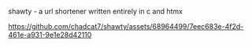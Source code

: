 shawty - a url shortener written entirely in c and htmx

https://github.com/chadcat7/shawty/assets/68964499/7eec683e-4f2d-461e-a931-9e1e28d42110

